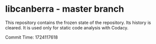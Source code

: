 # libcanberra - master branch

This repository contains the frozen state of the repository.
Its history is cleared. It is used only for static code
analysis with Codacy.

Commit Time: 1724117618